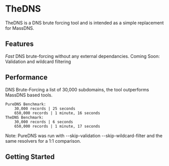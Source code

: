 ﻿# TheDNS
TheDNS is a DNS brute forcing tool and is intended as a simple replacement for MassDNS.

## Features
*Fast* DNS brute-forcing without any external dependancies.
Coming Soon: Validation and wildcard filtering

## Performance
DNS Brute-Forcing a list of 30,000 subdomains, the tool outperforms MassDNS based tools.
```
PureDNS Benchmark:
	30,000 records | 25 seconds
    650,000 records | 1 minute, 16 seconds
TheDNS Benchmark:
	30,000 records | 6 seconds
	650,000 records | 1 minute, 17 seconds
```
Note: PureDNS was run with --skip-validation --skip-wildcard-filter and the same resolvers for a 1:1 comparison.


## Getting Started
